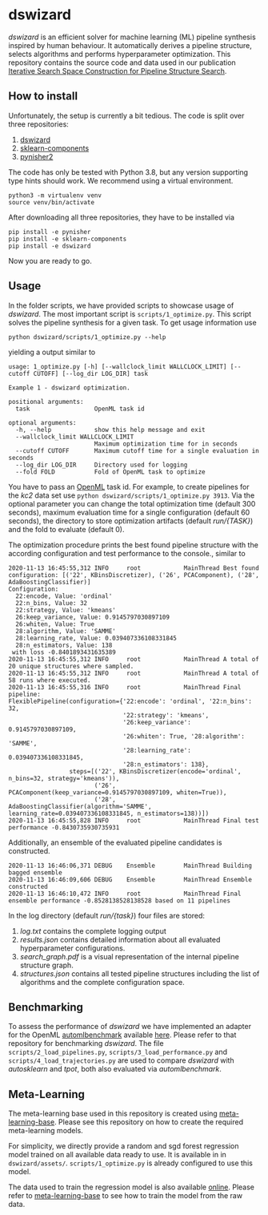 # dswizard

_dswizard_ is an efficient solver for machine learning (ML) pipeline synthesis inspired by human behaviour. It
automatically derives a pipeline structure, selects algorithms and performs hyperparameter optimization. This repository
contains the source code and data used in our publication [Iterative Search Space Construction for Pipeline Structure Search](https://arxiv.org/).

## How to install

Unfortunately, the setup is currently a bit tedious. The code is split over three repositories:

1. [dswizard](https://github.com/Ennosigaeon/dswizzard)
2. [sklearn-components](https://github.com/Ennosigaeon/sklearn-components)
3. [pynisher2](https://github.com/Ennosigaeon/pynisher)

The code has only be tested with Python 3.8, but any version supporting type hints should work. We recommend using a
virtual environment.
```
python3 -m virtualenv venv
source venv/bin/activate
```

After downloading all three repositories, they have to be installed via
```
pip install -e pynisher
pip install -e sklearn-components
pip install -e dswizard
```

Now you are ready to go.


## Usage

In the folder scripts, we have provided scripts to showcase usage of _dswizard_. The most important script is
`scripts/1_optimize.py`. This script solves the pipeline synthesis for a given task. To get usage information use
```
python dswizard/scripts/1_optimize.py --help
```
yielding a output similar to

    usage: 1_optimize.py [-h] [--wallclock_limit WALLCLOCK_LIMIT] [--cutoff CUTOFF] [--log_dir LOG_DIR] task
    
    Example 1 - dswizard optimization.
    
    positional arguments:
      task                  OpenML task id
    
    optional arguments:
      -h, --help            show this help message and exit
      --wallclock_limit WALLCLOCK_LIMIT
                            Maximum optimization time for in seconds
      --cutoff CUTOFF       Maximum cutoff time for a single evaluation in seconds
      --log_dir LOG_DIR     Directory used for logging
      --fold FOLD           Fold of OpenML task to optimize


You have to pass an [OpenML](https://www.openml.org/) task id. For example, to create pipelines for the _kc2_ data set
use `python dswizard/scripts/1_optimize.py 3913`. Via the optional parameter you can change the total optimization time
(default 300 seconds), maximum evaluation time for a single configuration (default 60 seconds), the directory to store
optimization artifacts (default _run/{TASK}_) and the fold to evaluate (default 0).

The optimization procedure prints the best found pipeline structure with the according configuration and test performance
to the console., similar to

    2020-11-13 16:45:55,312 INFO     root            MainThread Best found configuration: [('22', KBinsDiscretizer), ('26', PCAComponent), ('28', AdaBoostingClassifier)]
    Configuration:
      22:encode, Value: 'ordinal'
      22:n_bins, Value: 32
      22:strategy, Value: 'kmeans'
      26:keep_variance, Value: 0.9145797030897109
      26:whiten, Value: True
      28:algorithm, Value: 'SAMME'
      28:learning_rate, Value: 0.039407336108331845
      28:n_estimators, Value: 138
     with loss -0.8401893431635389
    2020-11-13 16:45:55,312 INFO     root            MainThread A total of 20 unique structures where sampled.
    2020-11-13 16:45:55,312 INFO     root            MainThread A total of 58 runs where executed.
    2020-11-13 16:45:55,316 INFO     root            MainThread Final pipeline:
    FlexiblePipeline(configuration={'22:encode': 'ordinal', '22:n_bins': 32,
                                    '22:strategy': 'kmeans',
                                    '26:keep_variance': 0.9145797030897109,
                                    '26:whiten': True, '28:algorithm': 'SAMME',
                                    '28:learning_rate': 0.039407336108331845,
                                    '28:n_estimators': 138},
                     steps=[('22', KBinsDiscretizer(encode='ordinal', n_bins=32, strategy='kmeans')),
                            ('26', PCAComponent(keep_variance=0.9145797030897109, whiten=True)),
                            ('28', AdaBoostingClassifier(algorithm='SAMME', learning_rate=0.039407336108331845, n_estimators=138))])
    2020-11-13 16:45:55,828 INFO     root            MainThread Final test performance -0.8430735930735931

Additionally, an ensemble of the evaluated pipeline candidates is constructed.

    2020-11-13 16:46:06,371 DEBUG    Ensemble        MainThread Building bagged ensemble
    2020-11-13 16:46:09,606 DEBUG    Ensemble        MainThread Ensemble constructed
    2020-11-13 16:46:10,472 INFO     root            MainThread Final ensemble performance -0.8528138528138528 based on 11 pipelines

In the log directory (default _run/{task}_) four files are stored:

1. _log.txt_ contains the complete logging output
2. _results.json_ contains detailed information about all evaluated hyperparameter configurations.
3. _search_graph.pdf_ is a visual representation of the internal pipeline structure graph.
4. _structures.json_ contains all tested pipeline structures including the list of algorithms and the complete configuration space.


## Benchmarking

To assess the performance of _dswizard_ we have implemented an adapter for the OpenML [automlbenchmark](https://github.com/openml/automlbenchmark) available 
[here](https://github.com/Ennosigaeon/automlbenchmark). Please refer to that repository for benchmarking _dswizard_. The
file `scripts/2_load_pipelines.py`, `scripts/3_load_performance.py` and `scripts/4_load_trajectories.py` are used to
compare _dswizard_ with _autosklearn_ and _tpot_, both also evaluated via _automlbenchmark_.


## Meta-Learning

The meta-learning base used in this repository is created using [meta-learning-base](https://github.com/Ennosigaeon/meta-learning-base).
Please see this repository on how to create the required meta-learning models.

For simplicity, we directly provide a random and sgd forest regression model trained on all available data ready to use.
It is available in in `dswizard/assets/`. `scripts/1_optimize.py` is already configured to use this model.

The data used to train the regression model is also available [online](https://github.com/Ennosigaeon/meta-learning-base/tree/master/assets/defaults).
Please refer to [meta-learning-base](https://github.com/Ennosigaeon/meta-learning-base) to see how to train the model
from the raw data.